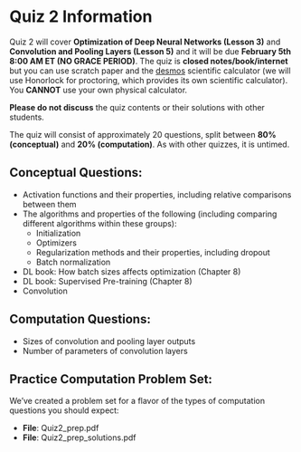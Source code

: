 # Quiz 2 Information

Quiz 2 will cover **Optimization of Deep Neural Networks (Lesson 3)** and **Convolution and Pooling Layers (Lesson 5)** and it will be due **February 5th 8:00 AM ET (NO GRACE PERIOD)**. The quiz is **closed notes/book/internet** but you can use scratch paper and the [desmos](https://www.desmos.com/scientific) scientific calculator (we will use Honorlock for proctoring, which provides its own scientific calculator). You **CANNOT** use your own physical calculator.

**Please do not discuss** the quiz contents or their solutions with other students.

The quiz will consist of approximately 20 questions, split between **80% (conceptual)** and **20% (computation)**. As with other quizzes, it is untimed.

## Conceptual Questions:

- Activation functions and their properties, including relative comparisons between them
- The algorithms and properties of the following (including comparing different algorithms within these groups):
  - Initialization
  - Optimizers
  - Regularization methods and their properties, including dropout
  - Batch normalization
- DL book: How batch sizes affects optimization (Chapter 8)
- DL book: Supervised Pre-training (Chapter 8)
- Convolution

## Computation Questions:

- Sizes of convolution and pooling layer outputs
- Number of parameters of convolution layers

## Practice Computation Problem Set:

We’ve created a problem set for a flavor of the types of computation questions you should expect:

- **File**: Quiz2_prep.pdf
- **File**: Quiz2_prep_solutions.pdf
